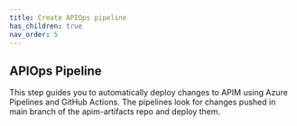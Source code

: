 ```yaml
---
title: Create APIOps pipeline
has_children: true
nav_order: 5
---
```



## APIOps Pipeline

This step guides you to automatically deploy changes to APIM using Azure Pipelines and GitHub Actions. The pipelines look for changes pushed in main branch of the apim-artifacts repo and deploy them.